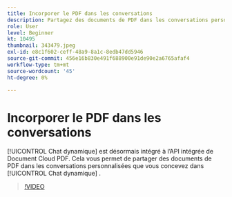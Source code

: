 ```yaml
---
title: Incorporer le PDF dans les conversations
description: Partagez des documents de PDF dans les conversations personnalisées que vous concevez dans Dynamic Chat.
role: User
level: Beginner
kt: 10495
thumbnail: 343479.jpeg
exl-id: e8c1f602-ceff-48a9-8a1c-8edb47dd5946
source-git-commit: 456e16b830e491f688900e91de90e2a6765afaf4
workflow-type: tm+mt
source-wordcount: '45'
ht-degree: 0%

---
```


# Incorporer le PDF dans les conversations

[!UICONTROL Chat dynamique]  est désormais intégré à l’API intégrée de Document Cloud PDF. Cela vous permet de partager des documents de PDF dans les conversations personnalisées que vous concevez dans [!UICONTROL Chat dynamique] .

>[!VIDEO](https://video.tv.adobe.com/v/343479/?quality=12&learn=on)
